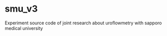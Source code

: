 # smu_v3
Experiment source code of joint research about uroflowmetry with sapporo medical university
